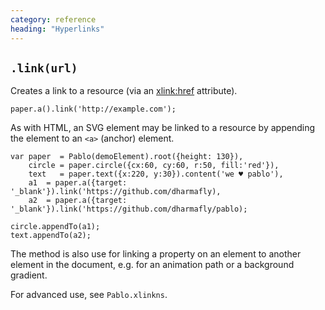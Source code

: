 ```yaml
---
category: reference
heading: "Hyperlinks"
---
```


`.link(url)`
------------

Creates a link to a resource (via an [xlink:href][xlink-href] attribute).

    paper.a().link('http://example.com');

As with HTML, an SVG element may be linked to a resource by appending the element to an `<a>` (anchor) element.

    var paper  = Pablo(demoElement).root({height: 130}),
        circle = paper.circle({cx:60, cy:60, r:50, fill:'red'}),
        text   = paper.text({x:220, y:30}).content('we ♥ pablo'),
        a1  = paper.a({target: '_blank'}).link('https://github.com/dharmafly),
        a2  = paper.a({target: '_blank'}).link('https://github.com/dharmafly/pablo);

    circle.appendTo(a1);
    text.appendTo(a2);

The method is also use for linking a property on an element to another element in the document, e.g. for an animation path or a background gradient.

For advanced use, see `Pablo.xlinkns`.

[iri]: https://developer.mozilla.org/en-US/docs/SVG/Content_type#IRI
[xlink]: https://developer.mozilla.org/en-US/docs/SVG/Attribute#XLink_attributes
[xlink-href]: https://developer.mozilla.org/en-US/docs/SVG/Attribute/xlink:href